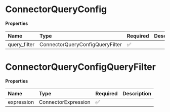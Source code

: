 # ConnectorQueryConfig

**Properties**

| Name         | Type                            | Required | Description |
| :----------- | :------------------------------ | :------- | :---------- |
| query_filter | ConnectorQueryConfigQueryFilter | ✅       |             |

# ConnectorQueryConfigQueryFilter

**Properties**

| Name       | Type                | Required | Description |
| :--------- | :------------------ | :------- | :---------- |
| expression | ConnectorExpression | ✅       |             |

